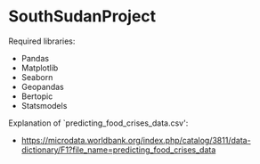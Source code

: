 # SouthSudanProject

Required libraries:

- Pandas
- Matplotlib
- Seaborn
- Geopandas
- Bertopic
- Statsmodels

Explanation of `predicting_food_crises_data.csv':
- https://microdata.worldbank.org/index.php/catalog/3811/data-dictionary/F1?file_name=predicting_food_crises_data

